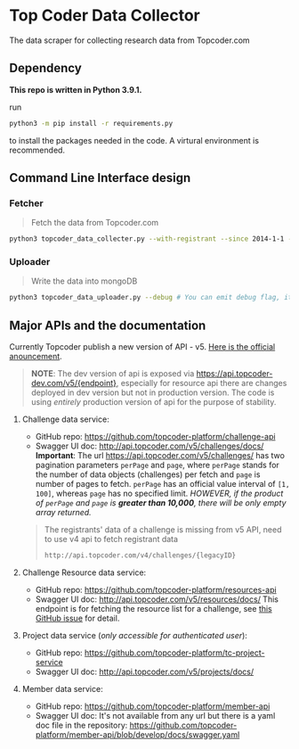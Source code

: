 # Top Coder Data Collector

The data scraper for collecting research data from Topcoder.com

## Dependency

**This repo is written in Python 3.9.1.**

run

```sh
python3 -m pip install -r requirements.py
```

to install the packages needed in the code. A virtural environment is recommended.

## Command Line Interface design

### Fetcher

> Fetch the data from Topcoder.com

```sh
python3 topcoder_data_collecter.py --with-registrant --since 2014-1-1 --to 2020-12-31 --proxy 1080
```

### Uploader

> Write the data into mongoDB

```sh
python3 topcoder_data_uploader.py --debug # You can emit debug flag, it will print less information
```

## Major APIs and the documentation

Currently Topcoder publish a new version of API - v5. [Here is the official anouncement](https://www.topcoder.com/an-update-from-the-product-development-team-challenge-v5-api-release/).

> **NOTE**: The dev version of api is exposed via <https://api.topcoder-dev.com/v5/{endpoint}>, especially for resource api there are changes deployed in dev version but not in production version. The code is using _entirely_ production version of api for the purpose of stability.

1. Challenge data service:
   * GitHub repo: <https://github.com/topcoder-platform/challenge-api>
   * Swagger UI doc: <http://api.topcoder.com/v5/challenges/docs/>
   **Important**: The url <https://api.topcoder.com/v5/challenges/> has two pagination parameters `perPage` and `page`, where `perPage` stands for the number of data objects (challenges) per fetch and `page` is number of pages to fetch. `perPage` has an official value interval of `[1, 100]`, whereas `page` has no specified limit. _HOWEVER, if the product of `perPage` and `page` is **greater than 10,000**, there will be only empty array returned._

   > The registrants' data of a challenge is missing from v5 API, need to use v4 api to fetch registrant data
   >
   > ```sh
   > http://api.topcoder.com/v4/challenges/{legacyID}
   > ```

2. Challenge Resource data service:
   * GitHub repo: <https://github.com/topcoder-platform/resources-api>
   * Swagger UI doc: <http://api.topcoder.com/v5/resources/docs/>
   This endpoint is for fetching the resource list for a challenge, see [this GitHub issue](https://github.com/topcoder-platform/challenge-api/issues/367) for detail.

3. Project data service (_only accessible for authenticated user_):
   * GitHub repo: <https://github.com/topcoder-platform/tc-project-service>
   * Swagger UI doc: <http://api.topcoder.com/v5/projects/docs/>

4. Member data service:
   * GitHub repo: <https://github.com/topcoder-platform/member-api>
   * Swagger UI doc: It's not available from any url but there is a yaml doc file in the repository: <https://github.com/topcoder-platform/member-api/blob/develop/docs/swagger.yaml>
